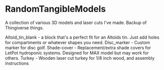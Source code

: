 # RandomTangibleModels
A collection of various 3D models and laser cuts I've made. Backup of Thingiverse things.

Altoid_tin_blank - a block that's a perfect fit for an Altoids tin. Just add holes for compartments or whatever shapes you need.
Disc_marker - Custom marker for disc golf.
Shade-cover - Replacement/extra shade covers for LetPot hydroponic systems. Designed for MAX model but may work for others.
Turkey - Wooden laser cut turkey for 1/8 inch wood, and assembly instructions
